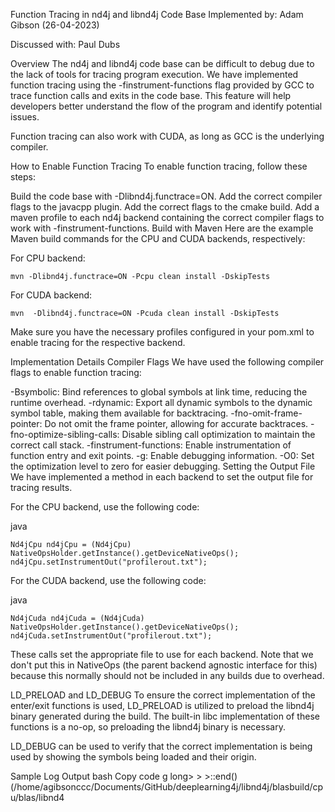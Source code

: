 Function Tracing in nd4j and libnd4j Code Base
Implemented by: Adam Gibson (26-04-2023)

Discussed with: Paul Dubs

Overview
The nd4j and libnd4j code base can be difficult to debug due to the lack of tools for tracing program execution.
We have implemented function tracing using the -finstrument-functions flag provided by GCC to trace 
function calls and exits in the code base. 
This feature will help developers better understand the flow of the program and identify potential issues.

Function tracing can also work with CUDA, as long as GCC is the underlying compiler.

How to Enable Function Tracing
To enable function tracing, follow these steps:

Build the code base with -Dlibnd4j.functrace=ON.
Add the correct compiler flags to the javacpp plugin.
Add the correct flags to the cmake build.
Add a maven profile to each nd4j backend containing the correct compiler flags to work with -finstrument-functions.
Build with Maven
Here are the example Maven build commands for the CPU and CUDA backends, respectively:

For CPU backend:

```
mvn -Dlibnd4j.functrace=ON -Pcpu clean install -DskipTests
```
For CUDA backend:

```
mvn  -Dlibnd4j.functrace=ON -Pcuda clean install -DskipTests
```
Make sure you have the necessary profiles configured in your pom.xml to enable tracing for the respective backend.

Implementation Details
Compiler Flags
We have used the following compiler flags to enable function tracing:

-Bsymbolic: Bind references to global symbols at link time, reducing the runtime overhead.
-rdynamic: Export all dynamic symbols to the dynamic symbol table, making them available for backtracing.
-fno-omit-frame-pointer: Do not omit the frame pointer, allowing for accurate backtraces.
-fno-optimize-sibling-calls: Disable sibling call optimization to maintain the correct call stack.
-finstrument-functions: Enable instrumentation of function entry and exit points.
-g: Enable debugging information.
-O0: Set the optimization level to zero for easier debugging.
Setting the Output File
We have implemented a method in each backend to set the output file for tracing results.

For the CPU backend, use the following code:

java
```Copy code
Nd4jCpu nd4jCpu = (Nd4jCpu) NativeOpsHolder.getInstance().getDeviceNativeOps();
nd4jCpu.setInstrumentOut("profilerout.txt");
```


For the CUDA backend, use the following code:

java
```
Nd4jCuda nd4jCuda = (Nd4jCuda) NativeOpsHolder.getInstance().getDeviceNativeOps();
nd4jCuda.setInstrumentOut("profilerout.txt");
```
These calls set the appropriate file to use for each backend. Note that we don't put this in NativeOps (the parent backend agnostic interface for this) because this normally should not be included in any builds due to overhead.

LD_PRELOAD and LD_DEBUG
To ensure the correct implementation of the enter/exit functions is used, LD_PRELOAD is utilized to preload the libnd4j binary generated during the build. The built-in libc implementation of these functions is a no-op, so preloading the libnd4j binary is necessary.

LD_DEBUG can be used to verify that the correct implementation is being used by showing the symbols being loaded and their origin.

Sample Log Output
bash
Copy code
g long> > >::end() (/home/agibsonccc/Documents/GitHub/deeplearning4j/libnd4j/blasbuild/cpu/blas/libnd4